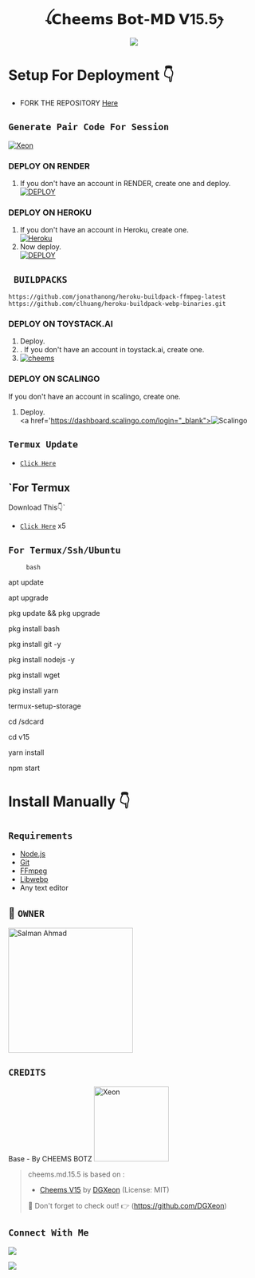 
<h1 align="center">ꪶ𝗖𝗵𝗲𝗲𝗺𝘀 𝗕𝗼𝘁-𝗠𝗗 𝗩15.5ꫂ<br></h1>
<p align="center">
<img src="https://i.ibb.co/RC7JWDj/e258b5ae2b1cf8195d33743570dbe498.jpg" />
</p>

# Setup For Deployment 👇

- FORK THE REPOSITORY [Here](https://github.com/Dream-guy-yato/Cheems-bot-15.5)


## `Generate Pair Code For Session`
[![Xeon](https://repl.it/badge/github/quiec/whatsasena)](https://replit.com/@DGXeon/Xeon-PairCode)


### DEPLOY ON RENDER

1. If you don't have an account in RENDER, create one and deploy.
    <br>
    <a href='https://dashboard.render.com/select-repo?type=web' target="_blank"><img alt='DEPLOY' src='https://img.shields.io/badge/-DEPLOY-black?style=for-the-badge&logo=render&logoColor=white'/></a>


### DEPLOY ON HEROKU

1. If you don't have an account in Heroku, create one.
    <br>
    <a href='https://signup.heroku.com/' target="_blank"><img alt='Heroku' src='https://img.shields.io/badge/-Create-purple?style=for-the-badge&logo=heroku&logoColor=white'/></a>
2. Now deploy.
    <br>
    <a href='https://dashboard.heroku.com/new?template=https://github.com/Dream-guy-yato/cheems.md.v15' target="_blank"><img alt='DEPLOY' src='https://img.shields.io/badge/-DEPLOY-purple?style=for-the-badge&logo=heroku&logoColor=white'/></a>


## ` BUILDPACKS`

```
https://github.com/jonathanong/heroku-buildpack-ffmpeg-latest
https://github.com/clhuang/heroku-buildpack-webp-binaries.git
```

### DEPLOY ON TOYSTACK.AI
1. Deploy.
2. . If you don't have an account in toystack.ai, create one.
4. [![cheems](https://img.shields.io/badge/deploy_on_toystalk-000000?style=for-the-badge&logo=render&logoColor=white&buttcode=1n2i3m4a)](https://toystack.ai)


### DEPLOY ON SCALINGO
 If you don't have an account in scalingo, create one.

1. Deploy.
    <br>
    <a href='https://dashboard.scalingo.com/login="_blank"><img alt='Scalingo' src='https://img.shields.io/badge/-Deploy-red?style=for-the-badge&logo=replit&logoColor=white'/></a>



## `Termux Update`
- [`Click Here`](https://shrinkme.us/NGUEriv)

## `For Termux 
Download This👇`
- [`Click Here`](https://shrinkme.dev/04Sk)  x5

## `For Termux/Ssh/Ubuntu`
         bash
apt update

apt upgrade

pkg update && pkg upgrade

pkg install bash

pkg install git -y

pkg install nodejs -y  

pkg install wget

pkg install yarn

termux-setup-storage 

cd /sdcard  

cd v15

yarn install

npm start 

# Install Manually 👇
## `Requirements`
* [Node.js](https://nodejs.org/en/)
* [Git](https://git-scm.com/downloads)
* [FFmpeg](https://github.com/BtbN/FFmpeg-Builds/releases/download/autobuild-2020-12-08-13-03/ffmpeg-n4.3.1-26-gca55240b8c-win64-gpl-4.3.zip)
* [Libwebp](https://developers.google.com/speed/webp/download)
* Any text editor
    
## 📛 `OWNER` 
<a href="https://github.com/Dream-guy-yato"><img src="https://github.com/Dream-guy-yato.png" width="250" height="250" alt="Salman Ahmad"/></a>

## `CREDITS` 

Base  - By CHEEMS BOTZ</button></div>
<a href="https://github.com/DGXeon"><img src="https://github.com/DGXeon.png" width="150" height="150" alt="Xeon"/></a>

>cheems.md.15.5 is based on :
>- [Cheems V15](https://github.com/DGXeon) by [DGXeon](https://github.com/DGXeon) (License: MIT)
>
> :unicorn: Don't forget to check out! :point_right: (https://github.com/DGXeon)
</p>

## ```Connect With Me```

<a href="https://www.instagram.com/_dream_guy_yato_?igsh=MzNlNGNkZWQ4Mg=="><img src="https://img.shields.io/badge/Instagram-A020F0?style=for-the-badge&logo=instagram&logoColor=white" />
</p>
<a href="https://wa.me/916009259402"><img src="https://img.shields.io/badge/Contact Dg Yato-25D366?style=for-the-badge&logo=whatsapp&logoColor=white" />
<a href="https://whatsapp.com/


